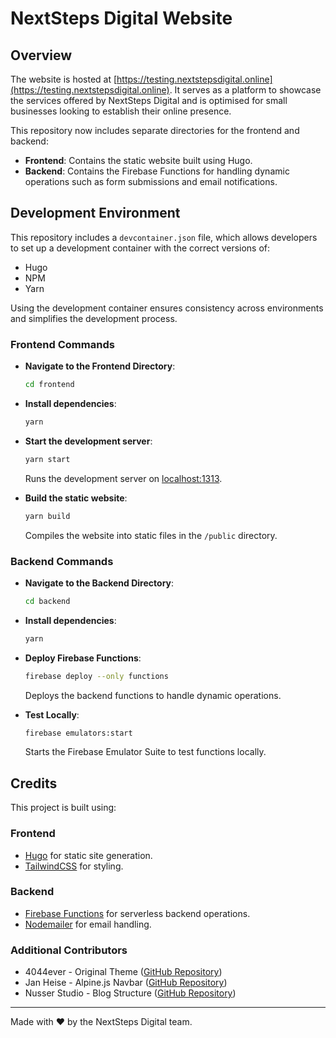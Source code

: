 # NextSteps Digital Website

## Overview
The website is hosted at [https://testing.nextstepsdigital.online](https://testing.nextstepsdigital.online). It serves as a platform to showcase the services offered by NextSteps Digital and is optimised for small businesses looking to establish their online presence.

This repository now includes separate directories for the frontend and backend:
- **Frontend**: Contains the static website built using Hugo.
- **Backend**: Contains the Firebase Functions for handling dynamic operations such as form submissions and email notifications.

## Development Environment

This repository includes a `devcontainer.json` file, which allows developers to set up a development container with the correct versions of:
- Hugo
- NPM
- Yarn

Using the development container ensures consistency across environments and simplifies the development process.

### Frontend Commands

- **Navigate to the Frontend Directory**:
  ```bash
  cd frontend
  ```

- **Install dependencies**:
  ```bash
  yarn
  ```

- **Start the development server**:
  ```bash
  yarn start
  ```
  Runs the development server on [localhost:1313](http://localhost:1313).

- **Build the static website**:
  ```bash
  yarn build
  ```
  Compiles the website into static files in the `/public` directory.

### Backend Commands

- **Navigate to the Backend Directory**:
  ```bash
  cd backend
  ```

- **Install dependencies**:
  ```bash
  yarn
  ```

- **Deploy Firebase Functions**:
  ```bash
  firebase deploy --only functions
  ```
  Deploys the backend functions to handle dynamic operations.

- **Test Locally**:
  ```bash
  firebase emulators:start
  ```
  Starts the Firebase Emulator Suite to test functions locally.

## Credits
This project is built using:

### Frontend
- [Hugo](https://gohugo.io/) for static site generation.
- [TailwindCSS](https://tailwindcss.com/) for styling.

### Backend
- [Firebase Functions](https://firebase.google.com/docs/functions) for serverless backend operations.
- [Nodemailer](https://nodemailer.com/) for email handling.

### Additional Contributors
- 4044ever - Original Theme ([GitHub Repository](https://github.com/4044ever/Hugo-Tailwind-3.0.git))
- Jan Heise - Alpine.js Navbar ([GitHub Repository](https://github.com/jan-heise/responsive-navbar-with-dropdown))
- Nusser Studio - Blog Structure ([GitHub Repository](https://github.com/nusserstudios/tailbliss))

---
Made with ❤️ by the NextSteps Digital team.
